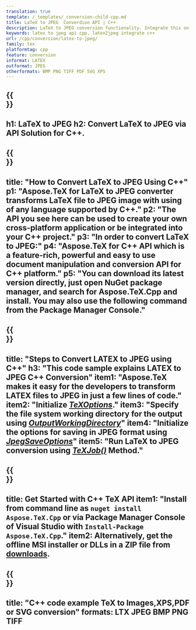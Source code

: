 ```yaml
---
translation: true
template: /_templates/_conversion-child-cpp.md
title: LaTeX to JPEG  Converdion API | C++ 
description: LaTeX to JPEG conversion functionality. Integrate this on-premise C++ library into your project or use cross-platform applications to convert LaTeX to JPEG .
keywords: latex to jpeg api cpp, latex2jpeg integrate c++
url: /cpp/conversion/latex-to-jpeg/
family: tex
platformtag: cpp
feature: conversion
informat: LATEX
outformat: JPEG 
otherformats: BMP PNG TIFF PDF SVG XPS
---
```


{{<section banner>}}
---
h1: LaTeX to JPEG 
h2: Convert LaTeX to JPEG  via API Solution for C++.
---

{{<section overview>}}
---
title: "How to Convert LaTeX to JPEG Using C++"
p1: "Aspose.TeX for LaTeX to JPEG converter transforms LaTeX file to JPEG image with using of any language supported by C++."
p2: "The API you see here can be used to create your own cross-platform application or be integrated into your C++ project."
p3: "In order to convert LaTeX to JPEG:"
p4: "Aspose.TeX for C++ API which is a feature-rich, powerful and easy to use document manipulation and conversion API for C++ platform."
p5: "You can download its latest version directly, just open NuGet package manager, and search for Aspose.TeX.Cpp and install. You may also use the following command from the Package Manager Console."
---

{{<section feature1>}}
---
title: "Steps to Convert LATEX to JPEG using C++"
h3: "This code sample explains LATEX to JPEG C++ Conversion"
item1: "Aspose.TeX makes it easy for the developers to transform LATEX files to JPEG in just a few lines of code."
item2: "Initialize [*TeXOptions*](https://reference.aspose.com/tex/cpp/class/aspose.te_x.te_x_options)."
item3: "Specify the file system working directory for the output using [*OutputWorkingDirectory*](https://reference.aspose.com/tex/cpp/class/aspose.te_x.te_x_options#aa4f4ea6dab7db5ba1b40800495f16f63)"
item4: "Initialize the options for saving in JPEG format using [*JpegSaveOptions*](https://reference.aspose.com/tex/cpp/class/aspose.te_x.presentation.image.jpeg_save_options)"
item5: "Run LaTeX to JPEG conversion using [*TeXJob()*](https://reference.aspose.com/tex/cpp/class/aspose.te_x.te_x_job) Method."
---

{{<section feature2>}}
---
title: Get Started with C++ TeX API
item1: "Install from command line as ```nuget install Aspose.TeX.Cpp``` or via Package Manager Console of Visual Studio with ```Install-Package Aspose.TeX.Cpp```."
item2: Alternatively, get the offline MSI installer or DLLs in a ZIP file from [downloads](https://downloads.aspose.com/tex/cpp).
---

{{<section widget>}}
---
title: "C++ code example TeX to Images,XPS,PDF or SVG conversion"
formats: LTX JPEG BMP PNG TIFF
---

